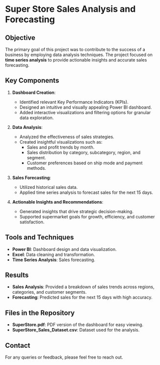 # Super Store Sales Analysis and Forecasting

## Objective
The primary goal of this project was to contribute to the success of a business by employing data analysis techniques. The project focused on **time series analysis** to provide actionable insights and accurate sales forecasting.

## Key Components
1. **Dashboard Creation**:
   - Identified relevant Key Performance Indicators (KPIs).
   - Designed an intuitive and visually appealing Power BI dashboard.
   - Added interactive visualizations and filtering options for granular data exploration.

2. **Data Analysis**:
   - Analyzed the effectiveness of sales strategies.
   - Created insightful visualizations such as:
     - Sales and profit trends by month.
     - Sales distribution by category, subcategory, region, and segment.
     - Customer preferences based on ship mode and payment methods.

3. **Sales Forecasting**:
   - Utilized historical sales data.
   - Applied time series analysis to forecast sales for the next 15 days.

4. **Actionable Insights and Recommendations**:
   - Generated insights that drive strategic decision-making.
   - Supported supermarket goals for growth, efficiency, and customer satisfaction.

## Tools and Techniques
- **Power BI**: Dashboard design and data visualization.
- **Excel**: Data cleaning and transformation.
- **Time Series Analysis**: Sales forecasting.

## Results
- **Sales Analysis**: Provided a breakdown of sales trends across regions, categories, and customer segments.
- **Forecasting**: Predicted sales for the next 15 days with high accuracy.

## Files in the Repository
- **SuperStore.pdf**: PDF version of the dashboard for easy viewing.
- **SuperStore_Sales_Dataset.csv**: Dataset used for the analysis.

## Contact
For any queries or feedback, please feel free to reach out.

